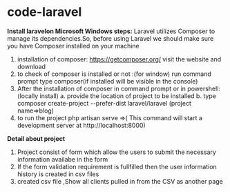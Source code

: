 # code-laravel
**Install laravelon Microsoft Windows steps:**
   		Laravel utilizes Composer to manage its dependencies.So, before using Laravel	we should  make sure you have Composer installed on your machine	
1. installation of composer: https://getcomposer.org/ 	visit the website and download 	
2. to check of composer is installed or not :(for window)
	run command prompt type composer(if installed will be visible in the console)
3. After the installation of composer in command prompt or in powershell:(locally install)
a. provide the location of project to be installed
b. type composer create-project --prefer-dist laravel/laravel (project name=>blog)
4. to run the project
	php artisan serve =>( This command will start a development server at http://localhost:8000)
    
**Detail about project**
1. Project consist of form which allow the users to submit the necessary information availabe in the form
2. If the form validation requirement is fullfilled then the user  information history is created  in csv files
3. created csv file ,Show all clients pulled in from the CSV as another page



